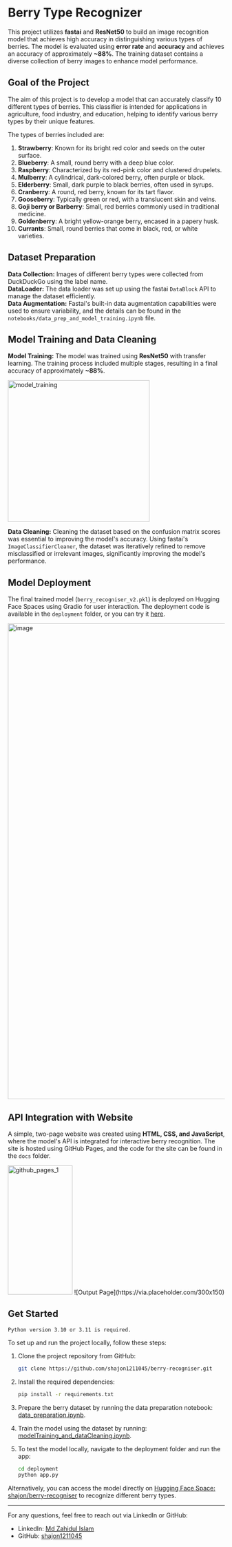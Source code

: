 # Berry Type Recognizer
This project utilizes **fastai** and **ResNet50** to build an image recognition model that achieves high accuracy in distinguishing various types of berries. The model is evaluated using **error rate** and **accuracy** and achieves an accuracy of approximately **~88%**. The training dataset contains a diverse collection of berry images to enhance model performance.

## Goal of the Project
The aim of this project is to develop a model that can accurately classify 10 different types of berries. This classifier is intended for applications in agriculture, food industry, and education, helping to identify various berry types by their unique features. 

The types of berries included are:

1. **Strawberry**: Known for its bright red color and seeds on the outer surface.
2. **Blueberry**: A small, round berry with a deep blue color.
3. **Raspberry**: Characterized by its red-pink color and clustered drupelets.
4. **Mulberry**: A cylindrical, dark-colored berry, often purple or black.
5. **Elderberry**: Small, dark purple to black berries, often used in syrups.
6. **Cranberry**: A round, red berry, known for its tart flavor.
7. **Gooseberry**: Typically green or red, with a translucent skin and veins.
8. **Goji berry or Barberry**: Small, red berries commonly used in traditional medicine.
9. **Goldenberry**: A bright yellow-orange berry, encased in a papery husk.
10. **Currants**: Small, round berries that come in black, red, or white varieties.

## Dataset Preparation
**Data Collection:** Images of different berry types were collected from DuckDuckGo using the label name.<br/>
**DataLoader:** The data loader was set up using the fastai `DataBlock` API to manage the dataset efficiently.<br/>
**Data Augmentation:** Fastai's built-in data augmentation capabilities were used to ensure variability, and the details can be found in the `notebooks/data_prep_and_model_training.ipynb` file.<br/>

## Model Training and Data Cleaning
**Model Training:** The model was trained using **ResNet50** with transfer learning. The training process included multiple stages, resulting in a final accuracy of approximately **~88%**.

<img width="329" alt="model_training" src="https://github.com/user-attachments/assets/297f9821-bf33-4797-868f-1cfb1465d85e">

**Data Cleaning:** Cleaning the dataset based on the confusion matrix scores was essential to improving the model's accuracy. Using fastai's `ImageClassifierCleaner`, the dataset was iteratively refined to remove misclassified or irrelevant images, significantly improving the model's performance.

## Model Deployment
The final trained model (`berry_recogniser_v2.pkl`) is deployed on Hugging Face Spaces using Gradio for user interaction. The deployment code is available in the `deployment` folder, or you can try it [here](https://huggingface.co/spaces/shajon/berry-recogniser/tree/main).

<img width="1105" alt="image" src="https://github.com/user-attachments/assets/3620927a-f219-41c6-ae51-cfbee48efb4e">

## API Integration with Website
A simple, two-page website was created using **HTML, CSS, and JavaScript**, where the model's API is integrated for interactive berry recognition. The site is hosted using GitHub Pages, and the code for the site can be found in the `docs` folder.

<img height ="300" width="150" alt="github_pages_1" src="https://github.com/user-attachments/assets/57c94277-f6b0-4949-a3aa-80630ebd9582">
![Output Page](https://via.placeholder.com/300x150)

## Get Started

`Python version 3.10 or 3.11 is required.`

To set up and run the project locally, follow these steps:

1. Clone the project repository from GitHub:

    ```bash
    git clone https://github.com/shajon1211045/berry-recogniser.git
    ```

2. Install the required dependencies:

    ```bash
    pip install -r requirements.txt
    ```

3. Prepare the berry dataset by running the data preparation notebook: [data_preparation.ipynb](notebooks/data_preparation.ipynb).

4. Train the model using the dataset by running: [modelTraining_and_dataCleaning.ipynb](notebooks/modelTraining_and_dataCleaning.ipynb).

5. To test the model locally, navigate to the deployment folder and run the app:

    ```bash
    cd deployment
    python app.py
    ```

Alternatively, you can access the model directly on [Hugging Face Space: shajon/berry-recogniser](https://huggingface.co/spaces/shajon/berry-recogniser) to recognize different berry types.

---

For any questions, feel free to reach out via LinkedIn or GitHub: 
- LinkedIn: [Md Zahidul Islam](https://www.linkedin.com/in/zahidulshajon/)
- GitHub: [shajon1211045](https://github.com/shajon1211045)

